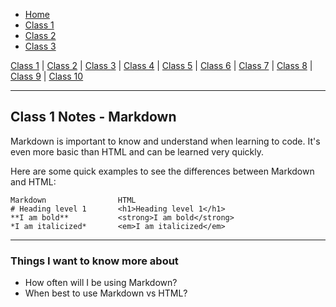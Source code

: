 - [Home](README.md)
- [Class 1](class1.md)
- [Class 2](class2.md)
- [Class 3](class3.md)



[Class 1](class1.md) | [Class 2](class2.md) | [Class 3](class3.md) | [Class 4](class4.md) | [Class 5](class5.md) | [Class 6](class6.md) | [Class 7](class7.md) | [Class 8](class8.md) | [Class 9](class9.md) | [Class 10](class10.md)


---

## Class 1 Notes - Markdown

Markdown is important to know and understand when learning to code.
It's even more basic than HTML and can be learned very quickly.

Here are some quick examples to see the differences between Markdown and HTML:

    Markdown                HTML
    # Heading level 1       <h1>Heading level 1</h1>
    **I am bold**           <strong>I am bold</strong>
    *I am italicized*       <em>I am italicized</em>

---

### Things I want to know more about

- How often will I be using Markdown?
- When best to use Markdown vs HTML?
